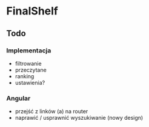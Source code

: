 # FinalShelf

## Todo

### Implementacja

- filtrowanie
- przeczytane
- ranking
- ustawienia?

### Angular

- przejść z linków (a) na router
- naprawić / usprawnić wyszukiwanie (nowy design)
